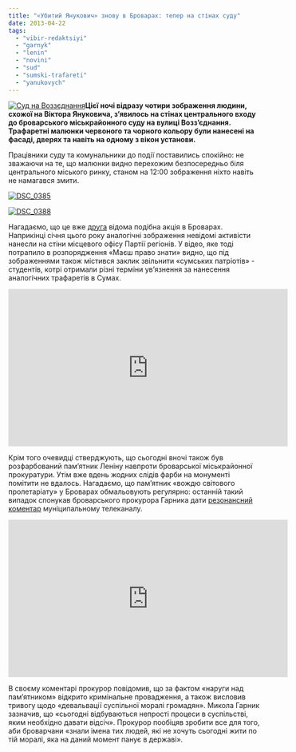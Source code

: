 ```yaml
---
title: "«Убитий Янукович» знову в Броварах: тепер на стінах суду"
date: 2013-04-22
tags: 
  - "vibir-redaktsiyi"
  - "garnyk"
  - "lenin"
  - "novini"
  - "sud"
  - "sumski-trafareti"
  - "yanukovych"
---
```


[![Суд на Воззєднання](https://mpz.brovary.org/wp-content/uploads/2013/04/Sud-na-Vozzyednannya.jpg)](https://mpz.brovary.org/wp-content/uploads/2013/04/Sud-na-Vozzyednannya.jpg)**Цієї ночі відразу чотири зображення людини, схожої на Віктора Януковича, з’явилось на стінах центрального входу до броварського міськрайонного суду на вулиці Возз’єднання. Трафаретні малюнки червоного та чорного кольору були нанесені на фасаді, дверях та навіть на одному з вікон установи.**

Працівники суду та комунальники до події поставились спокійно: не зважаючи на те, що малюнки видно перехожим безпосередньо біля центрального міського ринку, станом на 12:00 зображення ніхто навіть не намагався змити.

[![DSC_0385](https://mpz.brovary.org/wp-content/uploads/2013/04/DSC_0385.jpg)](https://mpz.brovary.org/wp-content/uploads/2013/04/DSC_0385.jpg)

[![DSC_0388](https://mpz.brovary.org/wp-content/uploads/2013/04/DSC_0388.jpg)](https://mpz.brovary.org/wp-content/uploads/2013/04/DSC_0388.jpg)

Нагадаємо, що це вже [друга](https://mpz.brovary.org/sumski-trafareti-iz-zobrazhennyam-yanukovicha-z-yavilis-u-brovarah/) відома подібна акція в Броварах. Наприкінці січня цього року аналогічні зображення невідомі активісти нанесли на стіни місцевого офісу Партії регіонів. У відео, яке тоді потрапило в розпорядження «Маєш право знати» видно, що під зображеннями також містився заклик звільнити «сумських патріотів» - студентів, котрі отримали різні терміни ув’язнення за нанесення аналогічних трафаретів в Сумах.

<iframe src="http://www.youtube.com/embed/oaJXkCeXTZg" height="315" width="560" allowfullscreen frameborder="0"></iframe>

Крім того очевидці стверджують, що сьогодні вночі також був розфарбований пам’ятник Леніну навпроти броварської міськрайонної прокуратури. Утім вже вдень жодних слідів фарби на монументі помітити не вдалось. Нагадаємо, що пам’ятник «вождю світового пролетаріату» у Броварах обмальовують регулярно: останній такий випадок спонукав броварського прокурора Гарника дати [резонансний коментар](http://blogs.tvi.ua/2013/02/13/panteon_bohiv_brovarskoyi_vlady_lenin_ta_mazokh) муніципальному телеканалу.

<iframe src="http://www.youtube.com/embed/SW8yFmMegik" height="315" width="560" allowfullscreen frameborder="0"></iframe>

В своєму коментарі прокурор повідомив, що за фактом «наруги над пам’ятником» відкрито кримінальне провадження, а також висловив тривогу щодо «девальвації суспільної моралі громадян». Микола Гарник зазначив, що «сьогодні відбуваються непрості процеси в суспільстві, яким необхідно давати відсіч». Прокурор пообіцяв зробити все для того, аби броварчани «знали імена тих людей, які не хочуть сьогодні жити по тій моралі, яка на даний момент панує в державі».
